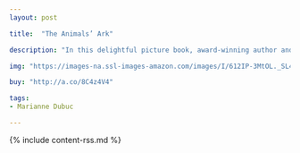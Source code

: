 ```yaml
---
layout: post

title:  "The Animals’ Ark"

description: "In this delightful picture book, award-winning author and illustrator Marianne Dubuc retells the biblical story of the ark voyage from the animals’ perspective. It begins with a light rain in the animal kingdom that turns heavier and steadier until all the land is flooded. The animals are huddled together atop a hill, the only dry spot left, when they spy a boat coming toward them. Rescue! The smiling captain, Mr. Noah, invites them to board, two by two. At first, the animals enjoy settling in and finding ways to amuse themselves—the sheep play leapfrog, the ladybugs play dominoes, a chameleon plays hide-and-seek. But as it continues to rain, and rain, and rain, things grow testy below deck. The animals are getting on one another’s nerves. And all of them are wondering, will the rain ever stop?"

img: "https://images-na.ssl-images-amazon.com/images/I/612IP-3MtOL._SL480_.jpg"

buy: "http://a.co/8C4z4V4"

tags:
- Marianne Dubuc

---
```


{% include content-rss.md %}